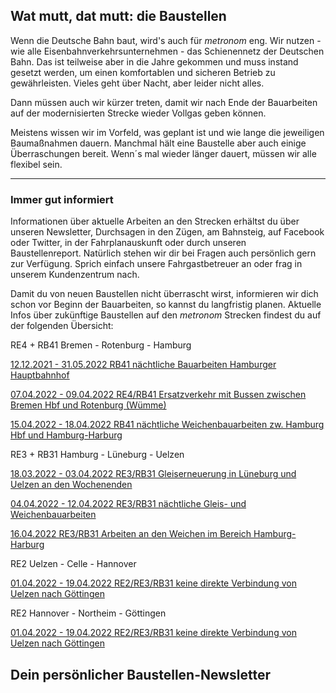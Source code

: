 Wat mutt, dat mutt: die Baustellen
----------

Wenn die Deutsche Bahn baut, wird's auch für *metronom* eng.
Wir nutzen - wie alle Eisenbahnverkehrsunternehmen - das Schienennetz der Deutschen Bahn. Das ist teilweise aber in die Jahre gekommen und muss instand gesetzt werden, um einen komfortablen und sicheren Betrieb zu gewährleisten. Vieles geht über Nacht, aber leider nicht alles.

Dann müssen auch wir kürzer treten, damit wir nach Ende der Bauarbeiten auf der modernisierten Strecke wieder Vollgas geben können.

Meistens wissen wir im Vorfeld, was geplant ist und wie lange die jeweiligen Baumaßnahmen dauern. Manchmal hält eine Baustelle aber auch einige Überraschungen bereit. Wenn´s mal wieder länger dauert, müssen wir alle flexibel sein.

---

### Immer gut informiert ###

Informationen über aktuelle Arbeiten an den Strecken erhältst du über unseren Newsletter, Durchsagen in den Zügen, am Bahnsteig, auf Facebook oder Twitter, in der Fahrplanauskunft oder durch unseren Baustellenreport. Natürlich stehen wir dir bei Fragen auch persönlich gern zur Verfügung. Sprich einfach unsere Fahrgastbetreuer an oder frag in unserem Kundenzentrum nach.

Damit du von neuen Baustellen nicht überrascht wirst, informieren wir dich schon vor Beginn der Bauarbeiten, so kannst du langfristig planen. Aktuelle Infos über zukünftige Baustellen auf den *metronom* Strecken findest du auf der folgenden Übersicht:

RE4 + RB41 Bremen - Rotenburg - Hamburg

[12.12.2021 - 31.05.2022 RB41 nächtliche Bauarbeiten Hamburger Hauptbahnhof](https://www.der-metronom.de/baustellen/rb41-naechtliche-bauarbeiten-hamburger-hauptbahnhof/)

[07.04.2022 - 09.04.2022 RE4/RB41 Ersatzverkehr mit Bussen zwischen Bremen Hbf und Rotenburg (Wümme)](https://www.der-metronom.de/baustellen/re4-rb41-ersatzverkehr-mit-bussen-zwischen-bremen-hbf-und-rotenburg-wuemme-1/)

[15.04.2022 - 18.04.2022 RB41 nächtliche Weichenbauarbeiten zw. Hamburg Hbf und Hamburg-Harburg](https://www.der-metronom.de/baustellen/rb41-naechtliche-weichenbauarbeiten-zw-hamburg-hbf-und-hamburg-harburg/)

RE3 + RB31 Hamburg - Lüneburg - Uelzen

[18.03.2022 - 03.04.2022 RE3/RB31 Gleiserneuerung in Lüneburg und Uelzen an den Wochenenden](https://www.der-metronom.de/baustellen/re3-rb31-gleiserneuerung-in-lueneburg-und-uelzen-an-den-wochenenden/)

[04.04.2022 - 12.04.2022 RE3/RB31 nächtliche Gleis- und Weichenbauarbeiten](https://www.der-metronom.de/baustellen/re3-rb31-naechtliche-gleis-und-weichenbauarbeiten/)

[16.04.2022 RE3/RB31 Arbeiten an den Weichen im Bereich Hamburg-Harburg](https://www.der-metronom.de/baustellen/re3-rb31-arbeiten-an-den-weichen/)

RE2 Uelzen - Celle - Hannover

[01.04.2022 - 19.04.2022 RE2/RE3/RB31 keine direkte Verbindung von Uelzen nach Göttingen](https://www.der-metronom.de/baustellen/re2-re3-rb31-keine-direkte-verbindung-von-uelzen-nach-goettingen/)

RE2 Hannover - Northeim - Göttingen

[01.04.2022 - 19.04.2022 RE2/RE3/RB31 keine direkte Verbindung von Uelzen nach Göttingen](https://www.der-metronom.de/baustellen/re2-re3-rb31-keine-direkte-verbindung-von-uelzen-nach-goettingen-1/)

Dein persönlicher Baustellen-Newsletter
----------
